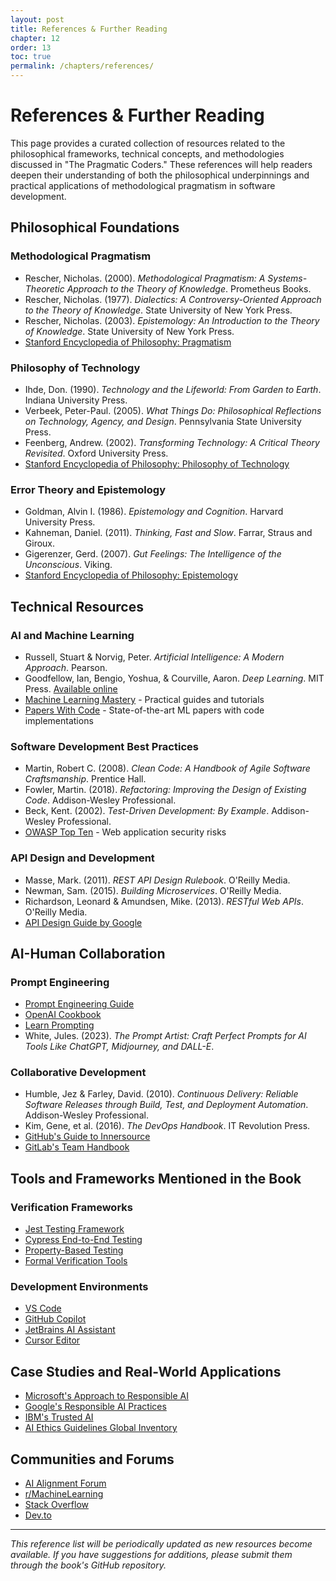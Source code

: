 ```yaml
---
layout: post
title: References & Further Reading
chapter: 12
order: 13
toc: true
permalink: /chapters/references/
---
```


# References & Further Reading

This page provides a curated collection of resources related to the philosophical frameworks, technical concepts, and methodologies discussed in "The Pragmatic Coders." These references will help readers deepen their understanding of both the philosophical underpinnings and practical applications of methodological pragmatism in software development.

## Philosophical Foundations

### Methodological Pragmatism

- Rescher, Nicholas. (2000). *Methodological Pragmatism: A Systems-Theoretic Approach to the Theory of Knowledge*. Prometheus Books.
- Rescher, Nicholas. (1977). *Dialectics: A Controversy-Oriented Approach to the Theory of Knowledge*. State University of New York Press.
- Rescher, Nicholas. (2003). *Epistemology: An Introduction to the Theory of Knowledge*. State University of New York Press.
- [Stanford Encyclopedia of Philosophy: Pragmatism](https://plato.stanford.edu/entries/pragmatism/)

### Philosophy of Technology

- Ihde, Don. (1990). *Technology and the Lifeworld: From Garden to Earth*. Indiana University Press.
- Verbeek, Peter-Paul. (2005). *What Things Do: Philosophical Reflections on Technology, Agency, and Design*. Pennsylvania State University Press.
- Feenberg, Andrew. (2002). *Transforming Technology: A Critical Theory Revisited*. Oxford University Press.
- [Stanford Encyclopedia of Philosophy: Philosophy of Technology](https://plato.stanford.edu/entries/technology/)

### Error Theory and Epistemology

- Goldman, Alvin I. (1986). *Epistemology and Cognition*. Harvard University Press.
- Kahneman, Daniel. (2011). *Thinking, Fast and Slow*. Farrar, Straus and Giroux.
- Gigerenzer, Gerd. (2007). *Gut Feelings: The Intelligence of the Unconscious*. Viking.
- [Stanford Encyclopedia of Philosophy: Epistemology](https://plato.stanford.edu/entries/epistemology/)

## Technical Resources

### AI and Machine Learning

- Russell, Stuart & Norvig, Peter. *Artificial Intelligence: A Modern Approach*. Pearson.
- Goodfellow, Ian, Bengio, Yoshua, & Courville, Aaron. *Deep Learning*. MIT Press. [Available online](https://www.deeplearningbook.org/)
- [Machine Learning Mastery](https://machinelearningmastery.com/) - Practical guides and tutorials
- [Papers With Code](https://paperswithcode.com/) - State-of-the-art ML papers with code implementations

### Software Development Best Practices

- Martin, Robert C. (2008). *Clean Code: A Handbook of Agile Software Craftsmanship*. Prentice Hall.
- Fowler, Martin. (2018). *Refactoring: Improving the Design of Existing Code*. Addison-Wesley Professional.
- Beck, Kent. (2002). *Test-Driven Development: By Example*. Addison-Wesley Professional.
- [OWASP Top Ten](https://owasp.org/www-project-top-ten/) - Web application security risks

### API Design and Development

- Masse, Mark. (2011). *REST API Design Rulebook*. O'Reilly Media.
- Newman, Sam. (2015). *Building Microservices*. O'Reilly Media.
- Richardson, Leonard & Amundsen, Mike. (2013). *RESTful Web APIs*. O'Reilly Media.
- [API Design Guide by Google](https://cloud.google.com/apis/design)

## AI-Human Collaboration

### Prompt Engineering

- [Prompt Engineering Guide](https://www.promptingguide.ai/)
- [OpenAI Cookbook](https://github.com/openai/openai-cookbook)
- [Learn Prompting](https://learnprompting.org/)
- White, Jules. (2023). *The Prompt Artist: Craft Perfect Prompts for AI Tools Like ChatGPT, Midjourney, and DALL-E*.

### Collaborative Development

- Humble, Jez & Farley, David. (2010). *Continuous Delivery: Reliable Software Releases through Build, Test, and Deployment Automation*. Addison-Wesley Professional.
- Kim, Gene, et al. (2016). *The DevOps Handbook*. IT Revolution Press.
- [GitHub's Guide to Innersource](https://resources.github.com/innersource/)
- [GitLab's Team Handbook](https://about.gitlab.com/handbook/)

## Tools and Frameworks Mentioned in the Book

### Verification Frameworks

- [Jest Testing Framework](https://jestjs.io/)
- [Cypress End-to-End Testing](https://www.cypress.io/)
- [Property-Based Testing](https://hypothesis.works/)
- [Formal Verification Tools](https://github.com/johnyf/tool_lists/blob/master/verification_synthesis.md)

### Development Environments

- [VS Code](https://code.visualstudio.com/)
- [GitHub Copilot](https://github.com/features/copilot)
- [JetBrains AI Assistant](https://www.jetbrains.com/ai/)
- [Cursor Editor](https://cursor.sh/)

## Case Studies and Real-World Applications

- [Microsoft's Approach to Responsible AI](https://www.microsoft.com/en-us/ai/responsible-ai)
- [Google's Responsible AI Practices](https://ai.google/responsibilities/responsible-ai-practices/)
- [IBM's Trusted AI](https://research.ibm.com/artificial-intelligence/trusted-ai/)
- [AI Ethics Guidelines Global Inventory](https://algorithmwatch.org/en/ai-ethics-guidelines-global-inventory/)

## Communities and Forums

- [AI Alignment Forum](https://www.alignmentforum.org/)
- [r/MachineLearning](https://www.reddit.com/r/MachineLearning/)
- [Stack Overflow](https://stackoverflow.com/)
- [Dev.to](https://dev.to/)

---

*This reference list will be periodically updated as new resources become available. If you have suggestions for additions, please submit them through the book's GitHub repository.*

